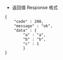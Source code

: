 * 返回值 Response 格式
```
{
    "code" : 200,
    "message" : "ok",
    "data" : {
        "a" : "a",
        "b" : "b",
        "c" : 1
        }
}
```